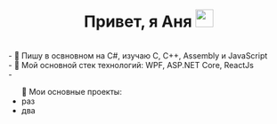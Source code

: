 <h1 align="center">Привет, я Аня
<img src="https://github.com/blackcater/blackcater/raw/main/images/Hi.gif" height="32"/></h1>
<br/>
- 🌱 Пишу в освновном на C#, изучаю C, C++, Assembly и JavaScript
<br/>
- 🌱 Мой основной стек технологий: WPF, ASP.NET Core, ReactJs
<br/>
- <ul>🔭 Мои основные проекты:
<li>раз</li>
<li>два</li>
</ul>
